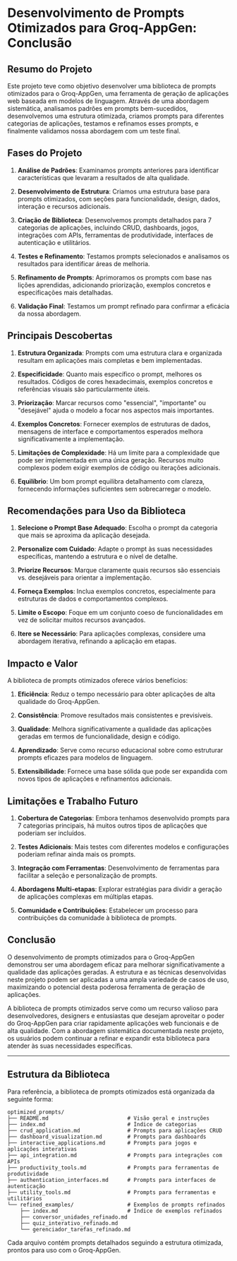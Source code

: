 # Desenvolvimento de Prompts Otimizados para Groq-AppGen: Conclusão

## Resumo do Projeto

Este projeto teve como objetivo desenvolver uma biblioteca de prompts otimizados para o Groq-AppGen, uma ferramenta de geração de aplicações web baseada em modelos de linguagem. Através de uma abordagem sistemática, analisamos padrões em prompts bem-sucedidos, desenvolvemos uma estrutura otimizada, criamos prompts para diferentes categorias de aplicações, testamos e refinamos esses prompts, e finalmente validamos nossa abordagem com um teste final.

## Fases do Projeto

1. **Análise de Padrões**: Examinamos prompts anteriores para identificar características que levaram a resultados de alta qualidade.

2. **Desenvolvimento de Estrutura**: Criamos uma estrutura base para prompts otimizados, com seções para funcionalidade, design, dados, interação e recursos adicionais.

3. **Criação de Biblioteca**: Desenvolvemos prompts detalhados para 7 categorias de aplicações, incluindo CRUD, dashboards, jogos, integrações com APIs, ferramentas de produtividade, interfaces de autenticação e utilitários.

4. **Testes e Refinamento**: Testamos prompts selecionados e analisamos os resultados para identificar áreas de melhoria.

5. **Refinamento de Prompts**: Aprimoramos os prompts com base nas lições aprendidas, adicionando priorização, exemplos concretos e especificações mais detalhadas.

6. **Validação Final**: Testamos um prompt refinado para confirmar a eficácia da nossa abordagem.

## Principais Descobertas

1. **Estrutura Organizada**: Prompts com uma estrutura clara e organizada resultam em aplicações mais completas e bem implementadas.

2. **Especificidade**: Quanto mais específico o prompt, melhores os resultados. Códigos de cores hexadecimais, exemplos concretos e referências visuais são particularmente úteis.

3. **Priorização**: Marcar recursos como "essencial", "importante" ou "desejável" ajuda o modelo a focar nos aspectos mais importantes.

4. **Exemplos Concretos**: Fornecer exemplos de estruturas de dados, mensagens de interface e comportamentos esperados melhora significativamente a implementação.

5. **Limitações de Complexidade**: Há um limite para a complexidade que pode ser implementada em uma única geração. Recursos muito complexos podem exigir exemplos de código ou iterações adicionais.

6. **Equilíbrio**: Um bom prompt equilibra detalhamento com clareza, fornecendo informações suficientes sem sobrecarregar o modelo.

## Recomendações para Uso da Biblioteca

1. **Selecione o Prompt Base Adequado**: Escolha o prompt da categoria que mais se aproxima da aplicação desejada.

2. **Personalize com Cuidado**: Adapte o prompt às suas necessidades específicas, mantendo a estrutura e o nível de detalhe.

3. **Priorize Recursos**: Marque claramente quais recursos são essenciais vs. desejáveis para orientar a implementação.

4. **Forneça Exemplos**: Inclua exemplos concretos, especialmente para estruturas de dados e comportamentos complexos.

5. **Limite o Escopo**: Foque em um conjunto coeso de funcionalidades em vez de solicitar muitos recursos avançados.

6. **Itere se Necessário**: Para aplicações complexas, considere uma abordagem iterativa, refinando a aplicação em etapas.

## Impacto e Valor

A biblioteca de prompts otimizados oferece vários benefícios:

1. **Eficiência**: Reduz o tempo necessário para obter aplicações de alta qualidade do Groq-AppGen.

2. **Consistência**: Promove resultados mais consistentes e previsíveis.

3. **Qualidade**: Melhora significativamente a qualidade das aplicações geradas em termos de funcionalidade, design e código.

4. **Aprendizado**: Serve como recurso educacional sobre como estruturar prompts eficazes para modelos de linguagem.

5. **Extensibilidade**: Fornece uma base sólida que pode ser expandida com novos tipos de aplicações e refinamentos adicionais.

## Limitações e Trabalho Futuro

1. **Cobertura de Categorias**: Embora tenhamos desenvolvido prompts para 7 categorias principais, há muitos outros tipos de aplicações que poderiam ser incluídos.

2. **Testes Adicionais**: Mais testes com diferentes modelos e configurações poderiam refinar ainda mais os prompts.

3. **Integração com Ferramentas**: Desenvolvimento de ferramentas para facilitar a seleção e personalização de prompts.

4. **Abordagens Multi-etapas**: Explorar estratégias para dividir a geração de aplicações complexas em múltiplas etapas.

5. **Comunidade e Contribuições**: Estabelecer um processo para contribuições da comunidade à biblioteca de prompts.

## Conclusão

O desenvolvimento de prompts otimizados para o Groq-AppGen demonstrou ser uma abordagem eficaz para melhorar significativamente a qualidade das aplicações geradas. A estrutura e as técnicas desenvolvidas neste projeto podem ser aplicadas a uma ampla variedade de casos de uso, maximizando o potencial desta poderosa ferramenta de geração de aplicações.

A biblioteca de prompts otimizados serve como um recurso valioso para desenvolvedores, designers e entusiastas que desejam aproveitar o poder do Groq-AppGen para criar rapidamente aplicações web funcionais e de alta qualidade. Com a abordagem sistemática documentada neste projeto, os usuários podem continuar a refinar e expandir esta biblioteca para atender às suas necessidades específicas.

---

## Estrutura da Biblioteca

Para referência, a biblioteca de prompts otimizados está organizada da seguinte forma:

```
optimized_prompts/
├── README.md                         # Visão geral e instruções
├── index.md                          # Índice de categorias
├── crud_application.md               # Prompts para aplicações CRUD
├── dashboard_visualization.md        # Prompts para dashboards
├── interactive_applications.md       # Prompts para jogos e aplicações interativas
├── api_integration.md                # Prompts para integrações com APIs
├── productivity_tools.md             # Prompts para ferramentas de produtividade
├── authentication_interfaces.md      # Prompts para interfaces de autenticação
├── utility_tools.md                  # Prompts para ferramentas e utilitários
└── refined_examples/                 # Exemplos de prompts refinados
    ├── index.md                      # Índice de exemplos refinados
    ├── conversor_unidades_refinado.md
    ├── quiz_interativo_refinado.md
    └── gerenciador_tarefas_refinado.md
```

Cada arquivo contém prompts detalhados seguindo a estrutura otimizada, prontos para uso com o Groq-AppGen.
